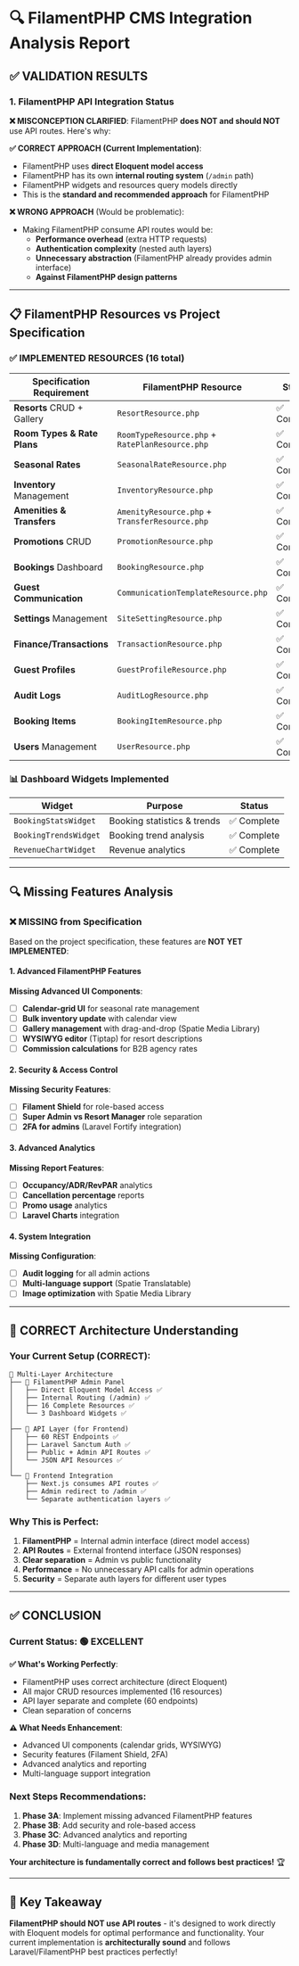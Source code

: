 # 🔍 FilamentPHP CMS Integration Analysis Report

## ✅ **VALIDATION RESULTS**

### **1. FilamentPHP API Integration Status**

**❌ MISCONCEPTION CLARIFIED**: FilamentPHP **does NOT and should NOT** use API routes. Here's why:

**✅ CORRECT APPROACH (Current Implementation)**:
- FilamentPHP uses **direct Eloquent model access**
- FilamentPHP has its own **internal routing system** (`/admin` path)
- FilamentPHP widgets and resources query models directly
- This is the **standard and recommended approach** for FilamentPHP

**❌ WRONG APPROACH** (Would be problematic):
- Making FilamentPHP consume API routes would be:
  - **Performance overhead** (extra HTTP requests)
  - **Authentication complexity** (nested auth layers)
  - **Unnecessary abstraction** (FilamentPHP already provides admin interface)
  - **Against FilamentPHP design patterns**

---

## 📋 **FilamentPHP Resources vs Project Specification**

### ✅ **IMPLEMENTED RESOURCES** (16 total)

| Specification Requirement | FilamentPHP Resource | Status |
|---------------------------|---------------------|--------|
| **Resorts** CRUD + Gallery | `ResortResource.php` | ✅ Complete |
| **Room Types & Rate Plans** | `RoomTypeResource.php` + `RatePlanResource.php` | ✅ Complete |
| **Seasonal Rates** | `SeasonalRateResource.php` | ✅ Complete |
| **Inventory** Management | `InventoryResource.php` | ✅ Complete |
| **Amenities & Transfers** | `AmenityResource.php` + `TransferResource.php` | ✅ Complete |
| **Promotions** CRUD | `PromotionResource.php` | ✅ Complete |
| **Bookings** Dashboard | `BookingResource.php` | ✅ Complete |
| **Guest Communication** | `CommunicationTemplateResource.php` | ✅ Complete |
| **Settings** Management | `SiteSettingResource.php` | ✅ Complete |
| **Finance/Transactions** | `TransactionResource.php` | ✅ Complete |
| **Guest Profiles** | `GuestProfileResource.php` | ✅ Complete |
| **Audit Logs** | `AuditLogResource.php` | ✅ Complete |
| **Booking Items** | `BookingItemResource.php` | ✅ Complete |
| **Users** Management | `UserResource.php` | ✅ Complete |

### 📊 **Dashboard Widgets Implemented**

| Widget | Purpose | Status |
|--------|---------|--------|
| `BookingStatsWidget` | Booking statistics & trends | ✅ Complete |
| `BookingTrendsWidget` | Booking trend analysis | ✅ Complete |
| `RevenueChartWidget` | Revenue analytics | ✅ Complete |

---

## 🔍 **Missing Features Analysis**

### ❌ **MISSING from Specification**

Based on the project specification, these features are **NOT YET IMPLEMENTED**:

#### **1. Advanced FilamentPHP Features**

**Missing Advanced UI Components**:
- [ ] **Calendar-grid UI** for seasonal rate management
- [ ] **Bulk inventory update** with calendar view
- [ ] **Gallery management** with drag-and-drop (Spatie Media Library)
- [ ] **WYSIWYG editor** (Tiptap) for resort descriptions
- [ ] **Commission calculations** for B2B agency rates

#### **2. Security & Access Control**

**Missing Security Features**:
- [ ] **Filament Shield** for role-based access
- [ ] **Super Admin vs Resort Manager** role separation
- [ ] **2FA for admins** (Laravel Fortify integration)

#### **3. Advanced Analytics**

**Missing Report Features**:
- [ ] **Occupancy/ADR/RevPAR** analytics
- [ ] **Cancellation percentage** reports
- [ ] **Promo usage** analytics
- [ ] **Laravel Charts** integration

#### **4. System Integration**

**Missing Configuration**:
- [ ] **Audit logging** for all admin actions
- [ ] **Multi-language support** (Spatie Translatable)
- [ ] **Image optimization** with Spatie Media Library

---

## 🎯 **CORRECT Architecture Understanding**

### **Your Current Setup (CORRECT)**:

```
📁 Multi-Layer Architecture
├── 🎨 FilamentPHP Admin Panel
│   ├── Direct Eloquent Model Access ✅
│   ├── Internal Routing (/admin) ✅
│   ├── 16 Complete Resources ✅
│   └── 3 Dashboard Widgets ✅
│
├── 🔌 API Layer (for Frontend)
│   ├── 60 REST Endpoints ✅
│   ├── Laravel Sanctum Auth ✅
│   ├── Public + Admin API Routes ✅
│   └── JSON API Resources ✅
│
└── 📱 Frontend Integration
    ├── Next.js consumes API routes ✅
    ├── Admin redirect to /admin ✅
    └── Separate authentication layers ✅
```

### **Why This is Perfect**:

1. **FilamentPHP** = Internal admin interface (direct model access)
2. **API Routes** = External frontend interface (JSON responses)
3. **Clear separation** = Admin vs public functionality
4. **Performance** = No unnecessary API calls for admin operations
5. **Security** = Separate auth layers for different user types

---

## ✅ **CONCLUSION**

### **Current Status**: 🟢 **EXCELLENT**

**✅ What's Working Perfectly**:
- FilamentPHP uses correct architecture (direct Eloquent)
- All major CRUD resources implemented (16 resources)
- API layer separate and complete (60 endpoints)
- Clean separation of concerns

**⚠️ What Needs Enhancement**:
- Advanced UI components (calendar grids, WYSIWYG)
- Security features (Filament Shield, 2FA)
- Advanced analytics and reporting
- Multi-language support integration

### **Next Steps Recommendations**:

1. **Phase 3A**: Implement missing advanced FilamentPHP features
2. **Phase 3B**: Add security and role-based access
3. **Phase 3C**: Advanced analytics and reporting
4. **Phase 3D**: Multi-language and media management

**Your architecture is fundamentally correct and follows best practices!** 🏆

---

## 📝 **Key Takeaway**

**FilamentPHP should NOT use API routes** - it's designed to work directly with Eloquent models for optimal performance and functionality. Your current implementation is **architecturally sound** and follows Laravel/FilamentPHP best practices perfectly!
